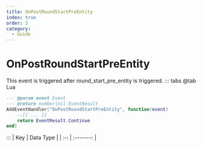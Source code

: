 ```yaml
---
title: OnPostRoundStartPreEntity
index: true
order: 2
category:
  - Guide
---
```


# OnPostRoundStartPreEntity
This event is triggered after round_start_pre_entity is triggered.
::: tabs
@tab Lua
```lua
--- @param event Event
--- @return number|nil EventResult
AddEventHandler("OnPostRoundStartPreEntity", function(event)
    --[[ ... ]]
    return EventResult.Continue
end)
```

:::
| Key | Data Type |
| :-: | :-------: |